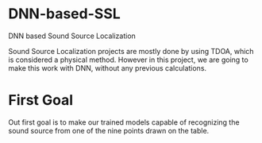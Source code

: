 # DNN-based-SSL
DNN based Sound Source Localization

Sound Source Localization projects are mostly done by using TDOA, which is considered a physical method.
However in this project, we are going to make this work with DNN, without any previous calculations.

# First Goal
Out first goal is to make our trained models capable of recognizing the sound source from one of the nine points drawn on the table.





